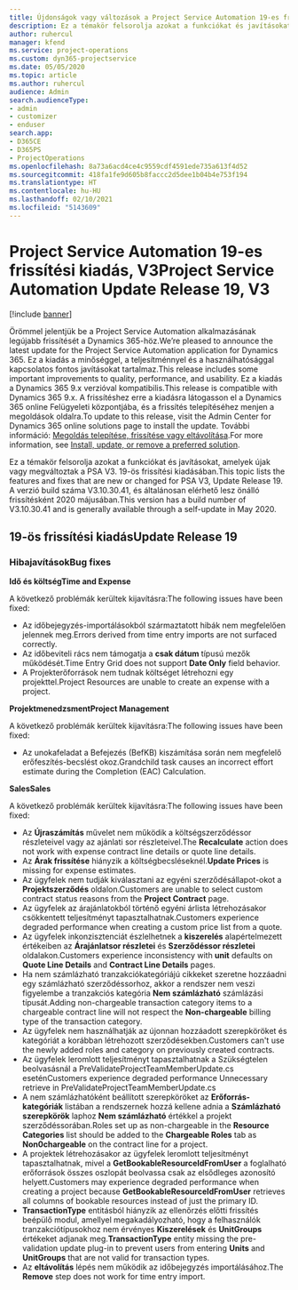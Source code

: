 ```yaml
---
title: Újdonságok vagy változások a Project Service Automation 19-es frissítési kiadásának V3 változatában
description: Ez a témakör felsorolja azokat a funkciókat és javításokat, amelyek elérhetők a Project Service Automation V3. 19-os frissítési kiadásában.
author: ruhercul
manager: kfend
ms.service: project-operations
ms.custom: dyn365-projectservice
ms.date: 05/05/2020
ms.topic: article
ms.author: ruhercul
audience: Admin
search.audienceType:
- admin
- customizer
- enduser
search.app:
- D365CE
- D365PS
- ProjectOperations
ms.openlocfilehash: 8a73a6acd4ce4c9559cdf4591ede735a613f4d52
ms.sourcegitcommit: 418fa1fe9d605b8faccc2d5dee1b04b4e753f194
ms.translationtype: HT
ms.contentlocale: hu-HU
ms.lasthandoff: 02/10/2021
ms.locfileid: "5143609"
---
```

# <a name="project-service-automation-update-release-19-v3"></a><span data-ttu-id="02162-103">Project Service Automation 19-es frissítési kiadás, V3</span><span class="sxs-lookup"><span data-stu-id="02162-103">Project Service Automation Update Release 19, V3</span></span>

[!include [banner](../includes/psa-now-project-operations.md)]

<span data-ttu-id="02162-104">Örömmel jelentjük be a Project Service Automation alkalmazásának legújabb frissítését a Dynamics 365-höz.</span><span class="sxs-lookup"><span data-stu-id="02162-104">We’re pleased to announce the latest update for the Project Service Automation application for Dynamics 365.</span></span> <span data-ttu-id="02162-105">Ez a kiadás a minőséggel, a teljesítménnyel és a használhatósággal kapcsolatos fontos javításokat tartalmaz.</span><span class="sxs-lookup"><span data-stu-id="02162-105">This release includes some important improvements to quality, performance, and usability.</span></span> <span data-ttu-id="02162-106">Ez a kiadás a Dynamics 365 9.x verzióval kompatibilis.</span><span class="sxs-lookup"><span data-stu-id="02162-106">This release is compatible with Dynamics 365 9.x.</span></span> <span data-ttu-id="02162-107">A frissítéshez erre a kiadásra látogasson el a Dynamics 365 online Felügyeleti központjába, és a frissítés telepítéséhez menjen a megoldások oldalra.</span><span class="sxs-lookup"><span data-stu-id="02162-107">To update to this release, visit the Admin Center for Dynamics 365 online solutions page to install the update.</span></span> <span data-ttu-id="02162-108">További információ: [Megoldás telepítése, frissítése vagy eltávolítása](https://docs.microsoft.com/power-platform/admin/install-remove-preferred-solution).</span><span class="sxs-lookup"><span data-stu-id="02162-108">For more information, see [Install, update, or remove a preferred solution](https://docs.microsoft.com/power-platform/admin/install-remove-preferred-solution).</span></span>

<span data-ttu-id="02162-109">Ez a témakör felsorolja azokat a funkciókat és javításokat, amelyek újak vagy megváltoztak a PSA V3. 19-ös frissítési kiadásában.</span><span class="sxs-lookup"><span data-stu-id="02162-109">This topic lists the features and fixes that are new or changed for PSA V3, Update Release 19.</span></span> <span data-ttu-id="02162-110">A verzió build száma V3.10.30.41, és általánosan elérhető lesz önálló frissítésként 2020 májusában.</span><span class="sxs-lookup"><span data-stu-id="02162-110">This version has a build number of V3.10.30.41 and is generally available through a self-update in May 2020.</span></span>

## <a name="update-release-19"></a><span data-ttu-id="02162-111">19-ös frissítési kiadás</span><span class="sxs-lookup"><span data-stu-id="02162-111">Update Release 19</span></span>

### <a name="bug-fixes"></a><span data-ttu-id="02162-112">Hibajavítások</span><span class="sxs-lookup"><span data-stu-id="02162-112">Bug fixes</span></span>

<span data-ttu-id="02162-113">**Idő és költség**</span><span class="sxs-lookup"><span data-stu-id="02162-113">**Time and Expense**</span></span>

<span data-ttu-id="02162-114">A következő problémák kerültek kijavításra:</span><span class="sxs-lookup"><span data-stu-id="02162-114">The following issues have been fixed:</span></span> 

- <span data-ttu-id="02162-115">Az időbejegyzés-importálásokból származtatott hibák nem megfelelően jelennek meg.</span><span class="sxs-lookup"><span data-stu-id="02162-115">Errors derived from time entry imports are not surfaced correctly.</span></span>
- <span data-ttu-id="02162-116">Az időbeviteli rács nem támogatja a **csak dátum** típusú mezők működését.</span><span class="sxs-lookup"><span data-stu-id="02162-116">Time Entry Grid does not support **Date Only** field behavior.</span></span>
- <span data-ttu-id="02162-117">A Projekterőforrások nem tudnak költséget létrehozni egy projekttel.</span><span class="sxs-lookup"><span data-stu-id="02162-117">Project Resources are unable to create an expense with a project.</span></span>

<span data-ttu-id="02162-118">**Projektmenedzsment**</span><span class="sxs-lookup"><span data-stu-id="02162-118">**Project Management**</span></span>

<span data-ttu-id="02162-119">A következő problémák kerültek kijavításra:</span><span class="sxs-lookup"><span data-stu-id="02162-119">The following issues have been fixed:</span></span> 

-  <span data-ttu-id="02162-120">Az unokafeladat a Befejezés (BefKB) kiszámítása során nem megfelelő erőfeszítés-becslést okoz.</span><span class="sxs-lookup"><span data-stu-id="02162-120">Grandchild task causes an incorrect effort estimate during the Completion (EAC) Calculation.</span></span>

<span data-ttu-id="02162-121">**Sales**</span><span class="sxs-lookup"><span data-stu-id="02162-121">**Sales**</span></span>

<span data-ttu-id="02162-122">A következő problémák kerültek kijavításra:</span><span class="sxs-lookup"><span data-stu-id="02162-122">The following issues have been fixed:</span></span> 

- <span data-ttu-id="02162-123">Az **Újraszámítás** művelet nem működik a költségszerződéssor részleteivel vagy az ajánlati sor részleteivel.</span><span class="sxs-lookup"><span data-stu-id="02162-123">The **Recalculate** action does not work with expense contract line details or quote line details.</span></span>
- <span data-ttu-id="02162-124">Az **Árak frissítése** hiányzik a költségbecsléseknél.</span><span class="sxs-lookup"><span data-stu-id="02162-124">**Update Prices** is missing for expense estimates.</span></span>
-  <span data-ttu-id="02162-125">Az ügyfelek nem tudják kiválasztani az egyéni szerződésállapot-okot a **Projektszerződés** oldalon.</span><span class="sxs-lookup"><span data-stu-id="02162-125">Customers are unable to select custom contract status reasons from the **Project Contract** page.</span></span>
- <span data-ttu-id="02162-126">Az ügyfelek az árajánlatokból történő egyéni árlista létrehozásakor csökkentett teljesítményt tapasztalhatnak.</span><span class="sxs-lookup"><span data-stu-id="02162-126">Customers experience degraded performance when creating a custom price list from a quote.</span></span>
- <span data-ttu-id="02162-127">Az ügyfelek inkonzisztenciát észlelhetnek a **kiszerelés** alapértelmezett értékeiben az **Árajánlatsor részletei** és **Szerződéssor részletei** oldalakon.</span><span class="sxs-lookup"><span data-stu-id="02162-127">Customers experience inconsistency with **unit** defaults on **Quote Line Details** and **Contract Line Details** pages.</span></span>
- <span data-ttu-id="02162-128">Ha nem számlázható tranzakciókategóriájú cikkeket szeretne hozzáadni egy számlázható szerződéssorhoz, akkor a rendszer nem veszi figyelembe a tranzakciós kategória **Nem számlázható** számlázási típusát.</span><span class="sxs-lookup"><span data-stu-id="02162-128">Adding non-chargeable transaction category items to a chargeable contract line will not respect the **Non-chargeable** billing type of the transaction category.</span></span>
- <span data-ttu-id="02162-129">Az ügyfelek nem használhatják az újonnan hozzáadott szerepköröket és kategóriát a korábban létrehozott szerződésekben.</span><span class="sxs-lookup"><span data-stu-id="02162-129">Customers can't use the newly added roles and category on previously created contracts.</span></span>
- <span data-ttu-id="02162-130">Az ügyfelek leromlott teljesítményt tapasztalhatnak a Szükségtelen beolvasásnál a PreValidateProjectTeamMemberUpdate.cs esetén</span><span class="sxs-lookup"><span data-stu-id="02162-130">Customers experience degraded performance Unnecessary retrieve in PreValidateProjectTeamMemberUpdate.cs</span></span>
- <span data-ttu-id="02162-131">A nem számlázhatóként beállított szerepköröket az **Erőforrás-kategóriák** listában a rendszernek hozzá kellene adnia a **Számlázható szerepkörök** laphoz **Nem számlázható** értékkel a projekt szerződéssorában.</span><span class="sxs-lookup"><span data-stu-id="02162-131">Roles set up as non-chargeable in the **Resource Categories** list should be added to the **Chargeable Roles** tab as **Non0chargeable** on the contract line for a project.</span></span>
- <span data-ttu-id="02162-132">A projektek létrehozásakor az ügyfelek leromlott teljesítményt tapasztalhatnak, mivel a **GetBookableResourceIdFromUser** a foglalható erőforrások összes oszlopát beolvassa csak az elsődleges azonosító helyett.</span><span class="sxs-lookup"><span data-stu-id="02162-132">Customers may experience degraded performance when creating a project because **GetBookableResourceIdFromUser** retrieves all columns of bookable resources instead of just the primary ID.</span></span>
- <span data-ttu-id="02162-133">**TransactionType** entitásból hiányzik az ellenőrzés előtti frissítés beépülő modul, amellyel megakadályozható, hogy a felhasználók tranzakciótípusokhoz nem érvényes **Kiszerelések** és **UnitGroups** értékeket adjanak meg.</span><span class="sxs-lookup"><span data-stu-id="02162-133">**TransactionType** entity missing the pre-validation update plug-in to prevent users from entering **Units** and **UnitGroups** that are not valid for transaction types.</span></span>
- <span data-ttu-id="02162-134">Az **eltávolítás** lépés nem működik az időbejegyzés importálásához.</span><span class="sxs-lookup"><span data-stu-id="02162-134">The **Remove** step does not work for time entry import.</span></span>
